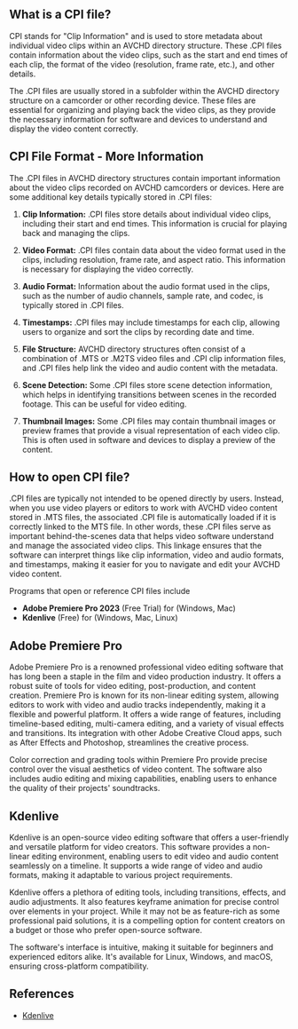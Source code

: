 ## What is a CPI file?

CPI stands for "Clip Information" and is used to store metadata about individual video clips within an AVCHD directory structure. These .CPI files contain information about the video clips, such as the start and end times of each clip, the format of the video (resolution, frame rate, etc.), and other details.

The .CPI files are usually stored in a subfolder within the AVCHD directory structure on a camcorder or other recording device. These files are essential for organizing and playing back the video clips, as they provide the necessary information for software and devices to understand and display the video content correctly.

## CPI File Format - More Information

The .CPI files in AVCHD directory structures contain important information about the video clips recorded on AVCHD camcorders or devices. Here are some additional key details typically stored in .CPI files:

1.  **Clip Information:** .CPI files store details about individual video clips, including their start and end times. This information is crucial for playing back and managing the clips.
    
2.  **Video Format:** .CPI files contain data about the video format used in the clips, including resolution, frame rate, and aspect ratio. This information is necessary for displaying the video correctly.
    
3.  **Audio Format:** Information about the audio format used in the clips, such as the number of audio channels, sample rate, and codec, is typically stored in .CPI files.
    
4.  **Timestamps:** .CPI files may include timestamps for each clip, allowing users to organize and sort the clips by recording date and time.
    
5.  **File Structure:** AVCHD directory structures often consist of a combination of .MTS or .M2TS video files and .CPI clip information files, and .CPI files help link the video and audio content with the metadata.
    
6.  **Scene Detection:** Some .CPI files store scene detection information, which helps in identifying transitions between scenes in the recorded footage. This can be useful for video editing.
    
7.  **Thumbnail Images:** Some .CPI files may contain thumbnail images or preview frames that provide a visual representation of each video clip. This is often used in software and devices to display a preview of the content.
    
## How to open CPI file?

.CPI files are typically not intended to be opened directly by users. Instead, when you use video players or editors to work with AVCHD video content stored in .MTS files, the associated .CPI file is automatically loaded if it is correctly linked to the MTS file. In other words, these .CPI files serve as important behind-the-scenes data that helps video software understand and manage the associated video clips. This linkage ensures that the software can interpret things like clip information, video and audio formats, and timestamps, making it easier for you to navigate and edit your AVCHD video content.

Programs that open or reference CPI files include

- **Adobe Premiere Pro 2023** (Free Trial) for (Windows, Mac)
- **Kdenlive** (Free) for (Windows, Mac, Linux)

## Adobe Premiere Pro

Adobe Premiere Pro is a renowned professional video editing software that has long been a staple in the film and video production industry. It offers a robust suite of tools for video editing, post-production, and content creation. Premiere Pro is known for its non-linear editing system, allowing editors to work with video and audio tracks independently, making it a flexible and powerful platform. It offers a wide range of features, including timeline-based editing, multi-camera editing, and a variety of visual effects and transitions. Its integration with other Adobe Creative Cloud apps, such as After Effects and Photoshop, streamlines the creative process.

Color correction and grading tools within Premiere Pro provide precise control over the visual aesthetics of video content. The software also includes audio editing and mixing capabilities, enabling users to enhance the quality of their projects' soundtracks.

## Kdenlive

Kdenlive is an open-source video editing software that offers a user-friendly and versatile platform for video creators. This software provides a non-linear editing environment, enabling users to edit video and audio content seamlessly on a timeline. It supports a wide range of video and audio formats, making it adaptable to various project requirements.

Kdenlive offers a plethora of editing tools, including transitions, effects, and audio adjustments. It also features keyframe animation for precise control over elements in your project. While it may not be as feature-rich as some professional paid solutions, it is a compelling option for content creators on a budget or those who prefer open-source software.

The software's interface is intuitive, making it suitable for beginners and experienced editors alike. It's available for Linux, Windows, and macOS, ensuring cross-platform compatibility.

## References
* [Kdenlive](https://en.wikipedia.org/wiki/Kdenlive)



